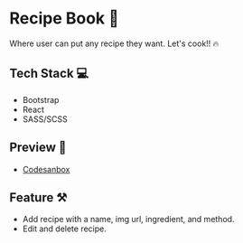# Recipe Book 🍳
Where user can put any recipe they want. Let's cook!! 🔥

## Tech Stack 💻
- Bootstrap 
- React
- SASS/SCSS

## Preview 👀
- [Codesanbox](https://codesandbox.io/s/github/chilah/recipe-book)

## Feature ⚒
- Add recipe with a name, img url, ingredient, and method.
- Edit and delete recipe.
